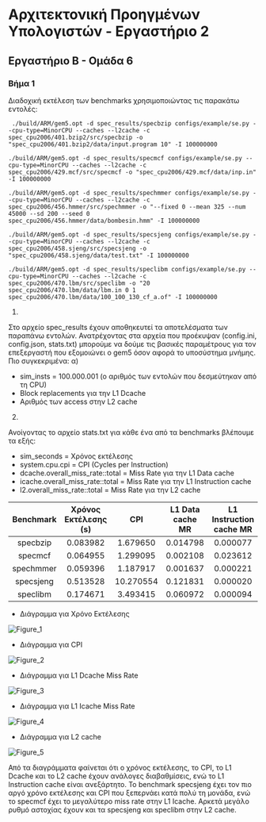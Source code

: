 # Αρχιτεκτονική Προηγμένων Υπολογιστών - Εργαστήριο 2
## Εργαστήριο Β - Ομάδα 6

### Βήμα 1
Διαδοχική εκτέλεση των benchmarks χρησιμοποιώντας τις παρακάτω εντολές:
```
 ./build/ARM/gem5.opt -d spec_results/specbzip configs/example/se.py --cpu-type=MinorCPU --caches --l2cache -c spec_cpu2006/401.bzip2/src/specbzip -o "spec_cpu2006/401.bzip2/data/input.program 10" -I 100000000
```
```
./build/ARM/gem5.opt -d spec_results/specmcf configs/example/se.py --cpu-type=MinorCPU --caches --l2cache -c spec_cpu2006/429.mcf/src/specmcf -o "spec_cpu2006/429.mcf/data/inp.in" -I 100000000
```
```
./build/ARM/gem5.opt -d spec_results/spechmmer configs/example/se.py --cpu-type=MinorCPU --caches --l2cache -c spec_cpu2006/456.hmmer/src/spechmmer -o "--fixed 0 --mean 325 --num 45000 --sd 200 --seed 0
spec_cpu2006/456.hmmer/data/bombesin.hmm" -I 100000000
```
```
./build/ARM/gem5.opt -d spec_results/specsjeng configs/example/se.py --cpu-type=MinorCPU --caches --l2cache -c spec_cpu2006/458.sjeng/src/specsjeng -o
"spec_cpu2006/458.sjeng/data/test.txt" -I 100000000
```
```
./build/ARM/gem5.opt -d spec_results/speclibm configs/example/se.py --cpu-type=MinorCPU --caches --l2cache -c spec_cpu2006/470.lbm/src/speclibm -o "20 spec_cpu2006/470.lbm/data/lbm.in 0 1 spec_cpu2006/470.lbm/data/100_100_130_cf_a.of" -I 100000000
```
1)
Στο αρχείο spec_results έχουν αποθηκευτεί τα αποτελέσματα των παραπάνω εντολών. Ανατρέχοντας στα αρχεία που προέκυψαν (config.ini, config.json, stats.txt) μπορούμε να δούμε τις βασικές παραμέτρους για τον επεξεργαστή που εξομοιώνει ο gem5 όσον αφορά το υποσύστημα
μνήμης.
Πιο συγκεκριμένα:
α)
* sim_insts = 100.000.001 (ο αριθμός των εντολών που δεσμεύτηκαν από τη CPU)
* Block replacements για την L1 Dcache
* Αριθμός των access στην L2 cache


2)
Ανοίγοντας το αρχείο stats.txt για κάθε ένα από τα benchmarks βλέπουμε τα εξής:
* sim_seconds = Χρόνος εκτέλεσης
* system.cpu.cpi = CPI (Cycles per Instruction)
* dcache.overall_miss_rate::total = Miss Rate για την L1 Data cache
* icache.overall_miss_rate::total = Miss Rate για την L1 Instruction cache
* l2.overall_miss_rate::total = Miss Rate για την L2 cache

| Benchmark | Χρόνος Εκτέλεσης (s) | CPI       | L1 Data cache MR | L1 Instruction cache MR | L2 cache MR |
| :-------: | :------------------: | :-------: | :--------------: | :---------------------: | :---------: |
| specbzip  | 0.083982             | 1.679650  | 0.014798         | 0.000077                | 0.282163    |
| specmcf   | 0.064955             | 1.299095  | 0.002108         | 0.023612                | 0.055046    |
| spechmmer | 0.059396             | 1.187917  | 0.001637         | 0.000221                | 0.077760    |
| specsjeng | 0.513528             | 10.270554 | 0.121831         | 0.000020                | 0.999972    |
| speclibm  | 0.174671             | 3.493415  | 0.060972         | 0.000094                | 0.999944    |

* Διάγραμμα για Χρόνο Εκτέλεσης


![Figure_1](https://user-images.githubusercontent.com/73646657/145490473-015f51f4-e5ff-4fe7-a023-615df8335582.png)

* Διάγραμμα για CPI


![Figure_2](https://user-images.githubusercontent.com/73646657/145490488-c27cca5f-65dd-4a5e-90da-1d09a6f5cc22.png)

* Διάγραμμα για L1 Dcache Miss Rate


![Figure_3](https://user-images.githubusercontent.com/73646657/145490493-a65b66ed-d31e-4159-b73e-3549183bf08a.png)

* Διάγραμμα για L1 Icache Miss Rate


![Figure_4](https://user-images.githubusercontent.com/73646657/145490502-5819cf5e-eba3-4fa2-bd4d-1ef64048c9cc.png)

* Διάγραμμα για L2 cache

![Figure_5](https://user-images.githubusercontent.com/73646657/145490515-5ee8fd77-a2e0-45ed-bd7f-1fd49d07df9e.png)

Από τα διαγράμματα φαίνεται ότι ο χρόνος εκτέλεσης, το CPI, το L1 Dcache και το L2 cache έχουν ανάλογες διαβαθμίσεις, ενώ το L1 Instruction cache είναι ανεξάρτητο. Το benchmark specsjeng έχει τον πιο αργό χρόνο εκτέλεσης και CPI που ξεπερνάει κατά πολύ τη μονάδα, ενώ το specmcf έχει το μεγαλύτερο miss rate στην L1 Icache. Αρκετά μεγάλο ρυθμό αστοχίας έχουν και τα specsjeng και speclibm στην L2 cache.
